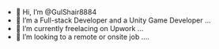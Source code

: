 - 👋 Hi, I’m @GulShair8884
- 👀 I’m a Full-stack Developer and a Unity Game Developer ...
- 🌱 I’m currently freelacing on Upwork ...
- 💞️ I’m looking to a remote or onsite job ....

<!---
GulShair8884/GulShair8884 is a ✨ special ✨ repository because its `README.md` (this file) appears on your GitHub profile.
You can click the Preview link to take a look at your changes.
--->
